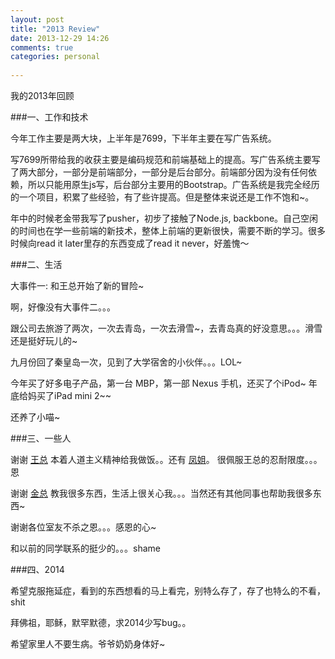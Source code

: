 ```yaml
---
layout: post
title: "2013 Review"
date: 2013-12-29 14:26
comments: true
categories: personal
 
---
```

我的2013年回顾

###一、工作和技术

   今年工作主要是两大块，上半年是7699，下半年主要在写广告系统。

   写7699所带给我的收获主要是编码规范和前端基础上的提高。写广告系统主要写了两大部分，一部分是前端部分，一部分是后台部分。前端部分因为没有任何依赖，所以只能用原生js写，后台部分主要用的Bootstrap。广告系统是我完全经历的一个项目，积累了些经验，有了些许提高。但是整体来说还是工作不饱和~。
   
   年中的时候老金带我写了pusher，初步了接触了Node.js, backbone。自己空闲的时间也在学一些前端的新技术，整体上前端的更新很快，需要不断的学习。很多时候向read it later里存的东西变成了read it never，好羞愧～

###二、生活

   大事件一: 和王总开始了新的冒险~
   
   啊，好像没有大事件二。。。
   
   跟公司去旅游了两次，一次去青岛，一次去滑雪~，去青岛真的好没意思。。。滑雪还是挺好玩儿的~
   
   九月份回了秦皇岛一次，见到了大学宿舍的小伙伴。。。LOL~
   
   今年买了好多电子产品，第一台 MBP，第一部 Nexus 手机，还买了个iPod~
   年底给妈买了iPad mini 2~~
   
   还养了小喵~ 
   
###三、一些人

   谢谢 [王总](https://twitter.com/tingCris) 本着人道主义精神给我做饭。。还有 [凤姐](https://twitter.com/YOC_YOC)。 很佩服王总的忍耐限度。。。恩
   
   谢谢 [金总](https://twitter.com/simamy) 教我很多东西，生活上很关心我。。。当然还有其他同事也帮助我很多东西~
   
   谢谢各位室友不杀之恩。。。感恩的心~
   
   和以前的同学联系的挺少的。。。shame

###四、2014

   希望克服拖延症，看到的东西想看的马上看完，别特么存了，存了也特么的不看，shit
   
   拜佛祖，耶稣，默罕默德，求2014少写bug。。
   
   希望家里人不要生病。爷爷奶奶身体好~  
   